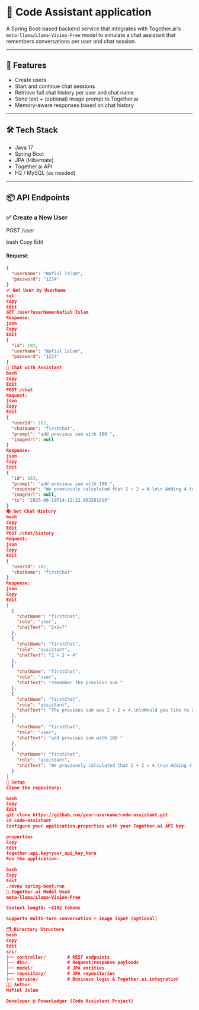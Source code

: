 # 🧠 Code Assistant application

A Spring Boot-based backend service that integrates with Together.ai's `meta-llama/Llama-Vision-Free` model to simulate a chat assistant that remembers conversations per user and chat session.

---

## 🚀 Features

- Create users
- Start and continue chat sessions
- Retrieve full chat history per user and chat name
- Send text + (optional) image prompt to Together.ai
- Memory-aware responses based on chat history

---

## 🛠️ Tech Stack

- Java 17
- Spring Boot
- JPA (Hibernate)
- Together.ai API
- H2 / MySQL (as needed)

---

## 📦 API Endpoints

### ✅ Create a New User

POST /user

bash
Copy
Edit

#### Request:
```json
{
  "userName": "Nafiul Islam",
  "password": "1234"
}
✅ Get User by UserName
sql
Copy
Edit
GET /user?userName=Nafiul Islam
Response:
json
Copy
Edit
{
  "id": 102,
  "userName": "Nafiul Islam",
  "password": "1234"
}
💬 Chat with Assistant
bash
Copy
Edit
POST /chat
Request:
json
Copy
Edit
{
  "userId": 102,
  "chatName": "firstChat",
  "prompt": "add previous sum with 100 ",
  "imageUrl": null
}
Response:
json
Copy
Edit
{
  "id": 163,
  "prompt": "add previous sum with 100 ",
  "response": "We previously calculated that 2 + 2 = 4.\n\n Adding 4 to 100:\n\n 100 + 4 = 104",
  "imageUrl": null,
  "ts": "2025-06-19T14:12:22.803281919"
}
📚 Get Chat History
bash
Copy
Edit
POST /chat/history
Request:
json
Copy
Edit
{
  "userId": 102,
  "chatName": "firstChat"
}
Response:
json
Copy
Edit
[
  {
    "chatName": "firstChat",
    "role": "user",
    "chatText": "2+2=?"
  },
  {
    "chatName": "firstChat",
    "role": "assistant",
    "chatText": "2 + 2 = 4"
  },
  {
    "chatName": "firstChat",
    "role": "user",
    "chatText": "remember the previous sum "
  },
  {
    "chatName": "firstChat",
    "role": "assistant",
    "chatText": "The previous sum was 2 + 2 = 4.\n\nWould you like to do another one?"
  },
  {
    "chatName": "firstChat",
    "role": "user",
    "chatText": "add previous sum with 100 "
  },
  {
    "chatName": "firstChat",
    "role": "assistant",
    "chatText": "We previously calculated that 2 + 2 = 4.\n\n Adding 4 to 100:\n\n 100 + 4 = 104"
  }
]
📌 Setup
Clone the repository:

bash
Copy
Edit
git clone https://github.com/your-username/code-assistant.git
cd code-assistant
Configure your application.properties with your Together.ai API key:

properties
Copy
Edit
together.api.key=your_api_key_here
Run the application:

bash
Copy
Edit
./mvnw spring-boot:run
🧠 Together.ai Model Used
meta-llama/Llama-Vision-Free

Context length: ~8192 tokens

Supports multi-turn conversation + image input (optional)

🗂 Directory Structure
bash
Copy
Edit
src/
├── controller/        # REST endpoints
├── dto/               # Request/response payloads
├── model/             # JPA entities
├── repository/        # JPA repositories
├── service/           # Business logic & Together.ai integration
🧑‍💻 Author
Nafiul Islam

Developer @ PowerLedger (Code Assistant Project)
